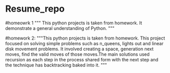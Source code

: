 # Resume_repo
#homeowrk 1 
""" 
This python projects is taken from homework. It demonstrate a general understanding of Python.
"""


#homework 2:
"""This python projects is taken from homework. This project focused on solving simple problems such as n_queens, 
lights out and linear disk movement problems. It involved creating a space, generation next moves, find the valid 
moves of those moves.The main solutions used recursion as each step in the process shared form with the next step 
and the technique has backtracking baked into it. """
